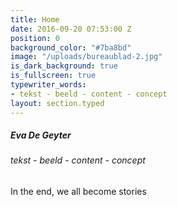 ```yaml
---
title: Home
date: 2016-09-20 07:53:00 Z
position: 0
background_color: "#7ba8bd"
image: "/uploads/bureaublad-2.jpg"
is_dark_background: true
is_fullscreen: true
typewriter_words:
- tekst - beeld - content - concept
layout: section.typed
---
```


##### Eva De Geyter

###### <span id="typed">tekst - beeld - content - concept</span>


In the end, we all become stories 